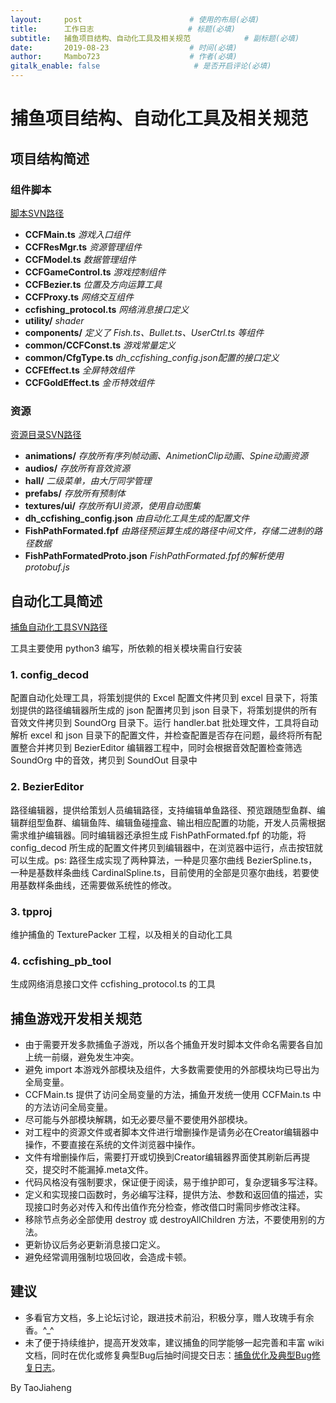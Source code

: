 ```yaml
---
layout:     post                        # 使用的布局(必填)
title:      工作日志                     # 标题(必填)
subtitle:   捕鱼项目结构、自动化工具及相关规范            # 副标题(必填)
date:       2019-08-23                  # 时间(必填)
author:     Mambo723                    # 作者(必填)
gitalk_enable: false                     # 是否开启评论(必填)
---
```

# 捕鱼项目结构、自动化工具及相关规范

## 项目结构简述

### 组件脚本

[脚本SVN路径](svn://192.168.1.242/app_client/branches/hotfix_dev/creatorMainProj/assets/scripts/games/ccfishing)

- **CCFMain.ts** *游戏入口组件*
- **CCFResMgr.ts** *资源管理组件*
- **CCFModel.ts** *数据管理组件*
- **CCFGameControl.ts** *游戏控制组件*
- **CCFBezier.ts** *位置及方向运算工具*
- **CCFProxy.ts** *网络交互组件*
- **ccfishing_protocol.ts** *网络消息接口定义*
- **utility/** *shader*
- **components/** *定义了 Fish.ts、Bullet.ts、UserCtrl.ts 等组件*
- **common/CCFConst.ts** *游戏常量定义*
- **common/CfgType.ts** *dh_ccfishing_config.json配置的接口定义*
- **CCFEffect.ts** *全屏特效组件*
- **CCFGoldEffect.ts** *金币特效组件*


### 资源
[资源目录SVN路径](svn://192.168.1.242/app_client/branches/hotfix_dev/creatorMainProj/assets/resources/games/ccfishing)
- **animations/** *存放所有序列帧动画、AnimetionClip动画、Spine动画资源*
- **audios/** *存放所有音效资源*
- **hall/** *二级菜单，由大厅同学管理*
- **prefabs/** *存放所有预制体*
- **textures/ui/** *存放所有UI资源，使用自动图集*
- **dh_ccfishing_config.json** *由自动化工具生成的配置文件*
- **FishPathFormated.fpf** *由路径预运算生成的路径中间文件，存储二进制的路径数据*
- **FishPathFormatedProto.json** *FishPathFormated.fpf的解析使用 protobuf.js*

## 自动化工具简述
[捕鱼自动化工具SVN路径](svn://192.168.1.242/app_client/branches/hotfix_dev/devTool/ccfishing_tool)

工具主要使用 python3 编写，所依赖的相关模块需自行安装
### 1. config_decod
配置自动化处理工具，将策划提供的 Excel 配置文件拷贝到 excel 目录下，将策划提供的路径编辑器所生成的 json 配置拷贝到 json 目录下，将策划提供的所有音效文件拷贝到 SoundOrg 目录下。运行 handler.bat 批处理文件，工具将自动解析 excel 和 json 目录下的配置文件，并检查配置是否存在问题，最终将所有配置整合并拷贝到 BezierEditor 编辑器工程中，同时会根据音效配置检查筛选 SoundOrg 中的音效，拷贝到 SoundOut 目录中
### 2. BezierEditor
路径编辑器，提供给策划人员编辑路径，支持编辑单鱼路径、预览跟随型鱼群、编辑群组型鱼群、编辑鱼阵、编辑鱼碰撞盒、输出相应配置的功能，开发人员需根据需求维护编辑器。同时编辑器还承担生成 FishPathFormated.fpf 的功能，将 config_decod 所生成的配置文件拷贝到编辑器中，在浏览器中运行，点击按钮就可以生成。ps: 路径生成实现了两种算法，一种是贝塞尔曲线 BezierSpline.ts，一种是基数样条曲线 CardinalSpline.ts，目前使用的全部是贝塞尔曲线，若要使用基数样条曲线，还需要做系统性的修改。
### 3. tpproj
维护捕鱼的 TexturePacker 工程，以及相关的自动化工具
### 4. ccfishing_pb_tool
生成网络消息接口文件 ccfishing_protocol.ts 的工具

## 捕鱼游戏开发相关规范
- 由于需要开发多款捕鱼子游戏，所以各个捕鱼开发时脚本文件命名需要各自加上统一前缀，避免发生冲突。
- 避免 import 本游戏外部模块及组件，大多数需要使用的外部模块均已导出为全局变量。
- CCFMain.ts 提供了访问全局变量的方法，捕鱼开发统一使用 CCFMain.ts 中的方法访问全局变量。
- 尽可能与外部模块解耦，如无必要尽量不要使用外部模块。
- 对工程中的资源文件或者脚本文件进行增删操作是请务必在Creator编辑器中操作，不要直接在系统的文件浏览器中操作。
- 文件有增删操作后，需要打开或切换到Creator编辑器界面使其刷新后再提交，提交时不能漏掉.meta文件。
- 代码风格没有强制要求，保证便于阅读，易于维护即可，复杂逻辑多写注释。
- 定义和实现接口函数时，务必编写注释，提供方法、参数和返回值的描述，实现接口时务必对传入和传出值作充分检查，修改借口时需同步修改注释。
- 移除节点务必全部使用 destroy 或 destroyAllChildren 方法，不要使用别的方法。
- 更新协议后务必更新消息接口定义。
- 避免经常调用强制垃圾回收，会造成卡顿。

## 建议
- 多看官方文档，多上论坛讨论，跟进技术前沿，积极分享，赠人玫瑰手有余香。^_^
- 未了便于持续维护，提高开发效率，建议捕鱼的同学能够一起完善和丰富 wiki 文档，同时在优化或修复典型Bug后抽时间提交日志：[捕鱼优化及典型Bug修复日志](捕鱼优化及典型Bug修复日志)。


By TaoJiaheng